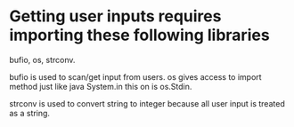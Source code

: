 # Getting user inputs requires importing these following libraries

bufio, os, strconv.

bufio is used to scan/get input from users.
os gives access to import method just like java System.in this on is os.Stdin.

strconv is used to convert string to integer because all user input is treated as a string.
